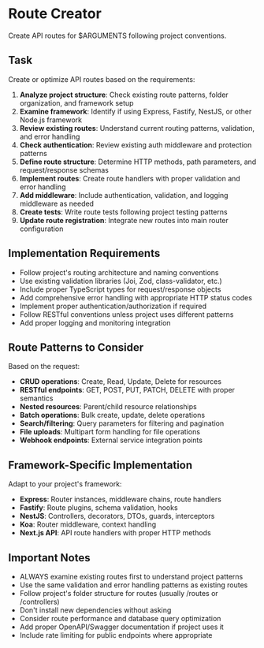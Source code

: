 # Route Creator

Create API routes for $ARGUMENTS following project conventions.

## Task

Create or optimize API routes based on the requirements:

1. **Analyze project structure**: Check existing route patterns, folder organization, and framework setup
2. **Examine framework**: Identify if using Express, Fastify, NestJS, or other Node.js framework
3. **Review existing routes**: Understand current routing patterns, validation, and error handling
4. **Check authentication**: Review existing auth middleware and protection patterns
5. **Define route structure**: Determine HTTP methods, path parameters, and request/response schemas
6. **Implement routes**: Create route handlers with proper validation and error handling
7. **Add middleware**: Include authentication, validation, and logging middleware as needed
8. **Create tests**: Write route tests following project testing patterns
9. **Update route registration**: Integrate new routes into main router configuration

## Implementation Requirements

- Follow project's routing architecture and naming conventions
- Use existing validation libraries (Joi, Zod, class-validator, etc.)
- Include proper TypeScript types for request/response objects
- Add comprehensive error handling with appropriate HTTP status codes
- Implement proper authentication/authorization if required
- Follow RESTful conventions unless project uses different patterns
- Add proper logging and monitoring integration

## Route Patterns to Consider

Based on the request:
- **CRUD operations**: Create, Read, Update, Delete for resources
- **RESTful endpoints**: GET, POST, PUT, PATCH, DELETE with proper semantics
- **Nested resources**: Parent/child resource relationships
- **Batch operations**: Bulk create, update, delete operations
- **Search/filtering**: Query parameters for filtering and pagination
- **File uploads**: Multipart form handling for file operations
- **Webhook endpoints**: External service integration points

## Framework-Specific Implementation

Adapt to your project's framework:
- **Express**: Router instances, middleware chains, route handlers
- **Fastify**: Route plugins, schema validation, hooks
- **NestJS**: Controllers, decorators, DTOs, guards, interceptors
- **Koa**: Router middleware, context handling
- **Next.js API**: API route handlers with proper HTTP methods

## Important Notes

- ALWAYS examine existing routes first to understand project patterns
- Use the same validation and error handling patterns as existing routes
- Follow project's folder structure for routes (usually /routes or /controllers)
- Don't install new dependencies without asking
- Consider route performance and database query optimization
- Add proper OpenAPI/Swagger documentation if project uses it
- Include rate limiting for public endpoints where appropriate